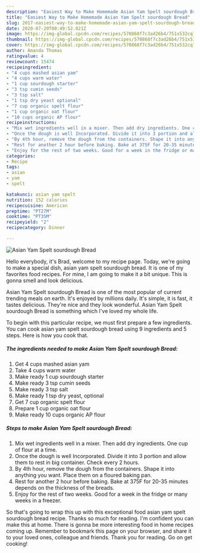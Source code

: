 ```yaml
---
description: "Easiest Way to Make Homemade Asian Yam Spelt sourdough Bread"
title: "Easiest Way to Make Homemade Asian Yam Spelt sourdough Bread"
slug: 2017-easiest-way-to-make-homemade-asian-yam-spelt-sourdough-bread
date: 2020-07-20T00:49:52.021Z
image: https://img-global.cpcdn.com/recipes/570868f7c3ad26b4/751x532cq70/asian-yam-spelt-sourdough-bread-recipe-main-photo.jpg
thumbnail: https://img-global.cpcdn.com/recipes/570868f7c3ad26b4/751x532cq70/asian-yam-spelt-sourdough-bread-recipe-main-photo.jpg
cover: https://img-global.cpcdn.com/recipes/570868f7c3ad26b4/751x532cq70/asian-yam-spelt-sourdough-bread-recipe-main-photo.jpg
author: Amanda Thomas
ratingvalue: 4
reviewcount: 15474
recipeingredient:
- "4 cups mashed asian yam"
- "4 cups warm water"
- "1 cup sourdough starter"
- "3 tsp cumin seeds"
- "3 tsp salt"
- "1 tsp dry yeast optional"
- "7 cup organic spelt flour"
- "1 cup organic oat flour"
- "10 cups organic AP flour"
recipeinstructions:
- "Mix wet ingredients well in a mixer. Then add dry ingredients. One cup of flour at a time."
- "Once the dough is well Incorporated. Divide it into 3 portion and allow them to rest in big container. Check every 2 hours."
- "By 4th hour, remove the dough from the containers. Shape it into anything you want. Place them on a floured baking pan."
- "Rest for another 2 hour before baking. Bake at 375F for 20-35 minutes depends on the thickness of the breads."
- "Enjoy for the rest of two weeks. Good for a week in the fridge or many weeks in a freezer."
categories:
- Recipe
tags:
- asian
- yam
- spelt

katakunci: asian yam spelt 
nutrition: 152 calories
recipecuisine: American
preptime: "PT27M"
cooktime: "PT35M"
recipeyield: "2"
recipecategory: Dinner

---
```



![Asian Yam Spelt sourdough Bread](https://img-global.cpcdn.com/recipes/570868f7c3ad26b4/751x532cq70/asian-yam-spelt-sourdough-bread-recipe-main-photo.jpg)

Hello everybody, it's Brad, welcome to my recipe page. Today, we're going to make a special dish, asian yam spelt sourdough bread. It is one of my favorites food recipes. For mine, I am going to make it a bit unique. This is gonna smell and look delicious.

Asian Yam Spelt sourdough Bread is one of the most popular of current trending meals on earth. It's enjoyed by millions daily. It's simple, it is fast, it tastes delicious. They're nice and they look wonderful. Asian Yam Spelt sourdough Bread is something which I've loved my whole life.




To begin with this particular recipe, we must first prepare a few ingredients. You can cook asian yam spelt sourdough bread using 9 ingredients and 5 steps. Here is how you cook that.

<!--inarticleads1-->

##### The ingredients needed to make Asian Yam Spelt sourdough Bread:

1. Get 4 cups mashed asian yam
1. Take 4 cups warm water
1. Make ready 1 cup sourdough starter
1. Make ready 3 tsp cumin seeds
1. Make ready 3 tsp salt
1. Make ready 1 tsp dry yeast, optional
1. Get 7 cup organic spelt flour
1. Prepare 1 cup organic oat flour
1. Make ready 10 cups organic AP flour




<!--inarticleads2-->

##### Steps to make Asian Yam Spelt sourdough Bread:

1. Mix wet ingredients well in a mixer. Then add dry ingredients. One cup of flour at a time.
1. Once the dough is well Incorporated. Divide it into 3 portion and allow them to rest in big container. Check every 2 hours.
1. By 4th hour, remove the dough from the containers. Shape it into anything you want. Place them on a floured baking pan.
1. Rest for another 2 hour before baking. Bake at 375F for 20-35 minutes depends on the thickness of the breads.
1. Enjoy for the rest of two weeks. Good for a week in the fridge or many weeks in a freezer.




So that's going to wrap this up with this exceptional food asian yam spelt sourdough bread recipe. Thanks so much for reading. I'm confident you can make this at home. There is gonna be more interesting food in home recipes coming up. Remember to bookmark this page on your browser, and share it to your loved ones, colleague and friends. Thank you for reading. Go on get cooking!
